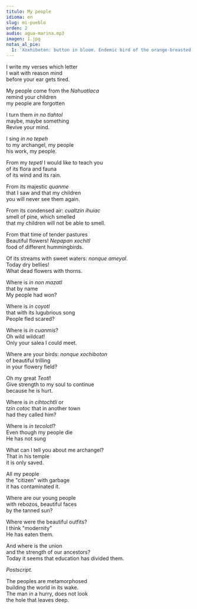 ```yaml
---
titulo: My people
idioma: en
slug: mi-pueblo
orden: 2
audio: agua-marina.mp3
imagen: 1.jpg
notas_al_pie:
  1: 'Xoxhiboton: button in bloom. Endemic bird of the orange-breasted Malintzi that when placed on the tip of the oaks, resemble flowers in button, hence its name <sup>xochiboton</sup>.'
---
```


I write my verses which letter<br>
I wait with reason mind<br>
before your ear gets tired.<br>

My people come from the _Nahuatlaca_<br>
remind your children<br>
my people are forgotten<br>

I turn them _in no tlahtol_<br>
maybe, maybe something<br>
Revive your mind.<br>

I sing _in no tepeh_<br>
to my archangel, my people<br>
his work, my people.<br>

From my _tepetl_ I would like to teach you<br>
of its flora and fauna<br>
of its wind and its rain.<br>

From its majestic _quanme_<br>
that I saw and that my children<br>
you will never see them again.<br>

From its condensed air: _cualtzin ihuiac_<br>
smell of pine, which smelled<br>
that my children will not be able to smell.<br>

From that time of tender pastures<br>
Beautiful flowers! _Nepapan xochitl_<br>
food of different hummingbirds.<br>

Of its streams with sweet waters: _nonque ameyal_.<br>
Today dry bellies!<br>
What dead flowers with thorns.<br>

Where is _in non mazatl_<br>
that by name<br>
My people had won?<br>

Where is _in coyotl_<br>
that with its lugubrious song<br>
People fled scared?<br>

Where is _in cuanmis_?<br>
Oh wild wildcat!<br>
Only your salea I could meet.<br>

Where are your birds: _nonque xochiboton_<br>
of beautiful trilling<br>
in your flowery field?<br>

Oh my great _Teotl_!<br>
Give strength to my soul to continue<br>
because he is hurt.<br>

Where is _in cihtochtli_ or<br>
_tzin cotoc_ that in another town<br>
had they called him?<br>

Where is _in tecolotl_?<br>
Even though my people die<br>
He has not sung<br>

What can I tell you about me archangel?<br>
That in his temple<br>
it is only saved.<br>

All my people<br>
the "citizen" with garbage<br>
it has contaminated it.<br>

Where are our young people<br>
with rebozos, beautiful faces<br>
by the tanned sun?<br>

Where were the beautiful outfits?<br>
I think "modernity"<br>
He has eaten them.<br>

And where is the union<br>
and the strength of our ancestors?<br>
Today it seems that education has divided them.<br>

_Postscript._

The peoples are metamorphosed<br>
building the world in its wake.<br>
The man in a hurry, does not look<br>
the hole that leaves deep.<br>
